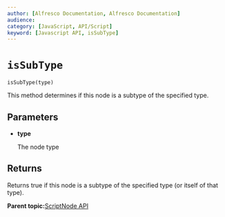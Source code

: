 ```yaml
---
author: [Alfresco Documentation, Alfresco Documentation]
audience: 
category: [JavaScript, API/Script]
keyword: [Javascript API, isSubType]
---
```


# `isSubType`

`isSubType(type)`

This method determines if this node is a subtype of the specified type.

## Parameters

-   **type**

    The node type


## Returns

Returns true if this node is a subtype of the specified type \(or itself of that type\).

**Parent topic:**[ScriptNode API](../references/API-JS-ScriptNode.md)


